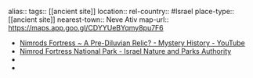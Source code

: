 alias::
tags:: [[ancient site]]
location::
rel-country:: #Israel
place-type:: [[ancient site]]
nearest-town:: Neve Ativ
map-url:: https://maps.app.goo.gl/CDYYUeBYqmy8pu7F6

- [Nimrods Fortress ~ A Pre-Diluvian Relic? - Mystery History - YouTube](https://www.youtube.com/watch?v=rSnyL4gNPec)
- [Nimrod Fortress National Park - Israel Nature and Parks Authority](https://en.parks.org.il/reserve-park/nimrod-fortress-national-park/)
-
-
